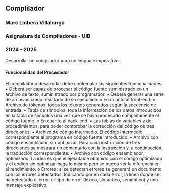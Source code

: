 ## Complilador

### Marc Llobera Villalonga
### Asignatura de Compiladores - UIB
### 2024 - 2025

Desarrollar un compilador para un lenguaje imperativo.

#### Funcionalidad del Procesador
El compilador a desarrollar debe contemplar las siguientes funcionalidades:
  • Deberá ser capaz de procesar el código fuente suministrado en un archivo de texto, suministrado por programador.
  • Deberá generar una serie de archivos como resultado de su ejecución:
  o En cuanto al front-end:
    ▪ Archivo de tókenos: todos los tókenos generados según la secuencia de entrada.
    ▪ Tabla de símbolos: toda la información de los datos introducidos en la tabla de símbolos una vez que se haya procesado completamente el código fuente.
  o En cuanto al back-end:
    ▪ Las tablas de variables y de procedimientos, para poder comprobar la corrección del código de tres direcciones.
    ▪ Archivo de código intermedio. El código intermedio correspondiente al programa en código fuente introducido.
    ▪ Archivo con código ensamblador, sin optimizar. Para cada instrucción de tres direcciones se mostrará un comentario con la instrucción y, a continuación, la traducción correspondiente.
    ▪ Archivo con código ensamblador, optimizado. La idea es que el ejecutable obtenido con el código optimizado y el código sin optimizar haga lo mismo pero se pueda ver la diferencia en el rendimiento.
  o Errores: si se detectan errores se generará un documento con los errores detectados. Indicando por en cada error, la línea donde se ha detectado el error, el tipo de error (léxico, sintáctico, semántico) y uno      mensaje explicativo.
